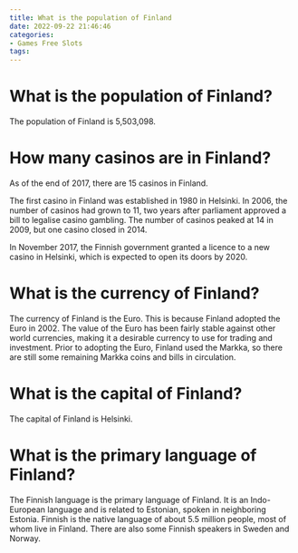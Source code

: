 ```yaml
---
title: What is the population of Finland
date: 2022-09-22 21:46:46
categories:
- Games Free Slots
tags:
---
```



#  What is the population of Finland?

The population of Finland is 5,503,098.

#  How many casinos are in Finland?

As of the end of 2017, there are 15 casinos in Finland.

The first casino in Finland was established in 1980 in Helsinki. In 2006, the number of casinos had grown to 11, two years after parliament approved a bill to legalise casino gambling. The number of casinos peaked at 14 in 2009, but one casino closed in 2014. 

In November 2017, the Finnish government granted a licence to a new casino in Helsinki, which is expected to open its doors by 2020.

#  What is the currency of Finland?

The currency of Finland is the Euro. This is because Finland adopted the Euro in 2002. The value of the Euro has been fairly stable against other world currencies, making it a desirable currency to use for trading and investment. Prior to adopting the Euro, Finland used the Markka, so there are still some remaining Markka coins and bills in circulation.

#  What is the capital of Finland?

The capital of Finland is Helsinki.

#  What is the primary language of Finland?

The Finnish language is the primary language of Finland. It is an Indo-European language and is related to Estonian, spoken in neighboring Estonia. Finnish is the native language of about 5.5 million people, most of whom live in Finland. There are also some Finnish speakers in Sweden and Norway.